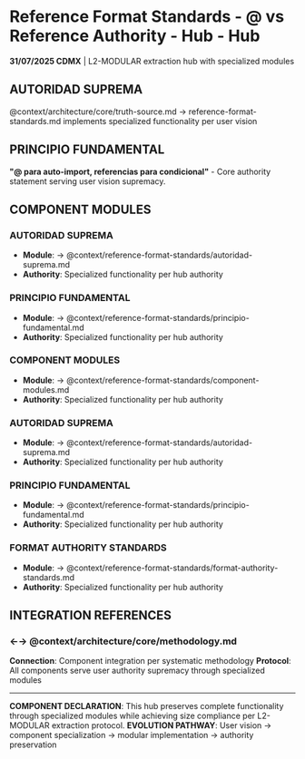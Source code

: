 # Reference Format Standards - @ vs Reference Authority - Hub - Hub

**31/07/2025 CDMX** | L2-MODULAR extraction hub with specialized modules

## AUTORIDAD SUPREMA
@context/architecture/core/truth-source.md → reference-format-standards.md implements specialized functionality per user vision

## PRINCIPIO FUNDAMENTAL
**"@ para auto-import, referencias para condicional"** - Core authority statement serving user vision supremacy.

## COMPONENT MODULES

### **AUTORIDAD SUPREMA**
- **Module**: → @context/reference-format-standards/autoridad-suprema.md
- **Authority**: Specialized functionality per hub authority

### **PRINCIPIO FUNDAMENTAL**
- **Module**: → @context/reference-format-standards/principio-fundamental.md
- **Authority**: Specialized functionality per hub authority

### **COMPONENT MODULES**
- **Module**: → @context/reference-format-standards/component-modules.md
- **Authority**: Specialized functionality per hub authority

### ****AUTORIDAD SUPREMA****
- **Module**: → @context/reference-format-standards/autoridad-suprema.md
- **Authority**: Specialized functionality per hub authority

### ****PRINCIPIO FUNDAMENTAL****
- **Module**: → @context/reference-format-standards/principio-fundamental.md
- **Authority**: Specialized functionality per hub authority

### ****FORMAT AUTHORITY STANDARDS****
- **Module**: → @context/reference-format-standards/format-authority-standards.md
- **Authority**: Specialized functionality per hub authority

## INTEGRATION REFERENCES

### ←→ @context/architecture/core/methodology.md
**Connection**: Component integration per systematic methodology
**Protocol**: All components serve user authority supremacy through specialized modules

---

**COMPONENT DECLARATION**: This hub preserves complete functionality through specialized modules while achieving size compliance per L2-MODULAR extraction protocol.
**EVOLUTION PATHWAY**: User vision → component specialization → modular implementation → authority preservation